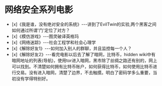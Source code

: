 # 网络安全系列电影

- [x]《我是谁，没有绝对安全的系统》---讲到了EvilTwin的实验,两个黑客之间如何通过所谓'门'定位了对方？
- [x]《模仿游戏》---图灵破译英格玛
- [x]《网络迷踪》---社会工程学和社会心理学
- [x]《解除好友1》---如何加入别人的群聊，并且监控每一个人？
- [x]《解除好友2》---看完电影以后去了解了暗网，比特币，hidden wiki中有暗网地址的列表(导航)，使用tor进入暗网，黑市除了丝绸之路还有别的，网上可以找到。不清楚如何拥有比特币账户，如何获得比特币，如何使用比特币进行交易。没有进入暗网，清楚了边界，不去触摸。明白了密码学多么重要，当初没有学得特别好。